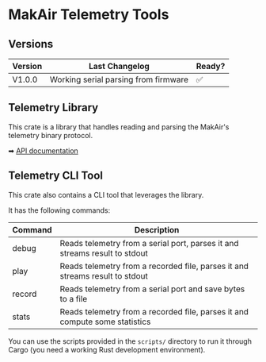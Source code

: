 # MakAir Telemetry Tools

## Versions

| Version | Last Changelog | Ready? |
| ------- | -------------- | ------ |
| V1.0.0 | Working serial parsing from firmware | ✅

## Telemetry Library

This crate is a library that handles reading and parsing the MakAir's telemetry binary protocol.

➡ [API documentation]()

## Telemetry CLI Tool

This crate also contains a CLI tool that leverages the library.

It has the following commands:

| Command | Description |
| --- | --- |
| debug | Reads telemetry from a serial port, parses it and streams result to stdout |
| play | Reads telemetry from a recorded file, parses it and streams result to stdout |
| record | Reads telemetry from a serial port and save bytes to a file |
| stats | Reads telemetry from a recorded file, parses it and compute some statistics |

You can use the scripts provided in the `scripts/` directory to run it through Cargo (you need a working Rust development environment).
